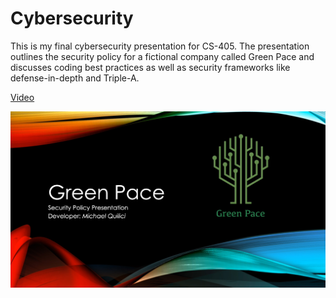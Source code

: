 # Cybersecurity

This is my final cybersecurity presentation for CS-405. The presentation outlines the security policy for a fictional company called Green Pace and discusses coding best practices as well as security frameworks like defense-in-depth and Triple-A.

[Video](https://www.youtube.com/watch?v=YCTlsfKKL9U)

<p align="center"> <a href="https://www.youtube.com/watch?v=YCTlsfKKL9U">
     <img src="/images/Security.jpg" alt="alt text" width="640px">
</a></p>
<br/>
